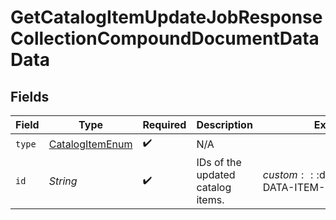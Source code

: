 # GetCatalogItemUpdateJobResponseCollectionCompoundDocumentDataData


## Fields

| Field                                                         | Type                                                          | Required                                                      | Description                                                   | Example                                                       |
| ------------------------------------------------------------- | ------------------------------------------------------------- | ------------------------------------------------------------- | ------------------------------------------------------------- | ------------------------------------------------------------- |
| `type`                                                        | [CatalogItemEnum](../../models/components/CatalogItemEnum.md) | :heavy_check_mark:                                            | N/A                                                           |                                                               |
| `id`                                                          | *String*                                                      | :heavy_check_mark:                                            | IDs of the updated catalog items.                             | $custom:::$default:::SAMPLE-DATA-ITEM-1                       |